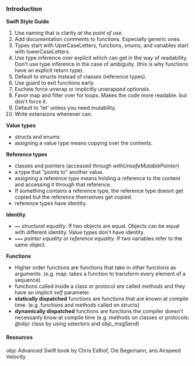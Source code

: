 ### Introduction

**Swift Style Guide**
1. Use naming that is clarity *at the point of use*.
2. Add documentation comments to functions. Especially generic ones.
3. Types start with UperCaseLetters, functions, enums, and variables start with lowerCaseLetters.
4. Use type inference over explicit which can get in the way of readability. Don't use type inference in the case of ambiguity. (this is why functions have an explicit return type).
5. Default to structs instead of classes (reference types).
6. Use guard to exit functions early.
7. Eschew force unwrap or implicitly unwrapped optionals.
8. Favor map and filter over for loops. Makes the code more readable. but don't force it.
9. Default to 'let' unless you need mutability.
10. Write extensions whenever can.

**Value types**
- structs and enums
- assigning a value type means copying over the contents.

**Reference types**
- classes and pointers (accessed through *withUnsafeMutablePointer*)
- a type that "points to" another value.
- assigning a reference type means holding a reference to the content and accessing it through that reference.
- If something contains a reference type, the reference type doesnt get copied but the reference themselves get copied.
- reference types have identity.

**Identity**
- ``` == ``` *structural equality*. If two objects are equal. Objects can be equal with different identity. Value types don't have identity.
- ``` === ``` *pointer equality* or *reference equality*. If two variables refer to the same object.

**Functions**
- Higher order functions are functions that take in other functions as arguments. (e.g. map: takes a function to transform every element of a sequence)
- functions called inside a class or protocol are called *methods* and they have an implicit *self* parameter.
- **statically dispatched** functions are functions that are known at compile time. (e.g. functions and methods called on structs)
- **dynamically dispatched** functions are functions the compiler doesn't necessarily know at compile time (e.g. methods on classes or protocols: *@objc* class by using selectors and objc_msgSend)

#### Resources
objc Advanced Swift book by Chris Eidhof, Ole Begemann, ans Airspeed Velocity